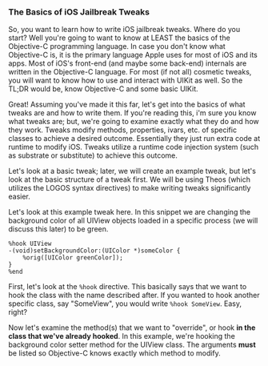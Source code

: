 ### The Basics of iOS Jailbreak Tweaks
So, you want to learn how to write iOS jailbreak tweaks. Where do you start? Well you're going to want to know at LEAST the basics of the  Objective-C programming language.
In case you don't know what Objective-C is, it is the primary language Apple uses for most of iOS and its apps. Most of iOS's front-end (and maybe some back-end) internals are written in the Objective-C language.
For most (if not all) cosmetic tweaks, you will want to know how to use and interact with UIKit as well. So the TL;DR would be, know Objective-C and some basic UIKit.

Great! Assuming you've made it this far, let's get into the basics of what tweaks are and how to write them. If you're reading this, i'm sure you know what tweaks are; but, we're going to examine exactly what they do and how they work.
Tweaks modify methods, properties, ivars, etc. of specific classes to achieve a desired outcome. Essentially they just run extra code at runtime to modify iOS. Tweaks utilize a runtime code injection system (such as substrate or substitute) to achieve this outcome.

Let's look at a basic tweak; later, we will create an example tweak, but let's look at the basic structure of a tweak first. We will be using Theos (which utilizes the LOGOS syntax directives) to make writing tweaks significantly easier.

Let's look at this example tweak here. In this snippet we are changing the background color of all UIView objects loaded in a specific process (we will discuss this later) to be green.
```
%hook UIView
-(void)setBackgroundColor:(UIColor *)someColor {
    %orig([UIColor greenColor]);
}
%end
```
First, let's look at the `%hook` directive. This basically says that we want to hook the class with the name described after. If you wanted to hook another specific class, say "SomeView", you would write `%hook SomeView`. Easy, right?

Now let's examine the method(s) that we want to "override", or hook **in the class that we've already hooked**. In this example, we're hooking the background color setter method for the UIView class. The arguments **must** be listed so Objective-C knows exactly which method to modify.